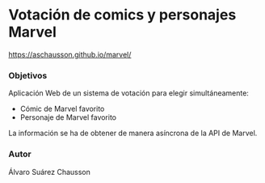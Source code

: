 # Votación de comics y personajes Marvel

https://aschausson.github.io/marvel/

### Objetivos
Aplicación Web de un sistema de votación para elegir simultáneamente:
- Cómic de Marvel favorito
- Personaje de Marvel favorito

La información se ha de obtener de manera asíncrona de la API de Marvel.

### Autor
Álvaro Suárez Chausson